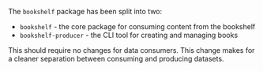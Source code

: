 The `bookshelf` package has been split into two:
* `bookshelf` - the core package for consuming content from the bookshelf
* `bookshelf-producer` - the CLI tool for creating and managing books

This should require no changes for data consumers.
This change makes for a cleaner separation between consuming
and producing datasets.
